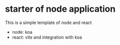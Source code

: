 # starter of node application

This is a simple template of node and react

- node: koa
- react: vite and integration with koa
